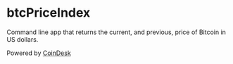 # btcPriceIndex

Command line app that returns the current, and previous, price of Bitcoin in US dollars.  

Powered by [CoinDesk](https://www.coindesk.com/price/bitcoin)